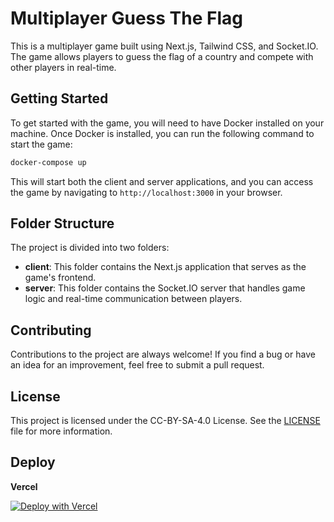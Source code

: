# Multiplayer Guess The Flag

This is a multiplayer game built using Next.js, Tailwind CSS, and Socket.IO. The game allows players to guess the flag of a country and compete with other players in real-time.

## Getting Started

To get started with the game, you will need to have Docker installed on your machine. Once Docker is installed, you can run the following command to start the game:

```bash
docker-compose up
```

This will start both the client and server applications, and you can access the game by navigating to `http://localhost:3000` in your browser.

## Folder Structure

The project is divided into two folders:

- **client**: This folder contains the Next.js application that serves as the game's frontend.
- **server**: This folder contains the Socket.IO server that handles game logic and real-time communication between players.

## Contributing

Contributions to the project are always welcome! If you find a bug or have an idea for an improvement, feel free to submit a pull request.

## License

This project is licensed under the CC-BY-SA-4.0 License. See the [LICENSE](LICENSE) file for more information.

## Deploy

**Vercel**

[![Deploy with Vercel](https://vercel.com/button)](https://vercel.com/new/clone?repository-url=https://github.com/uhmarlon/guess-the-flag)

